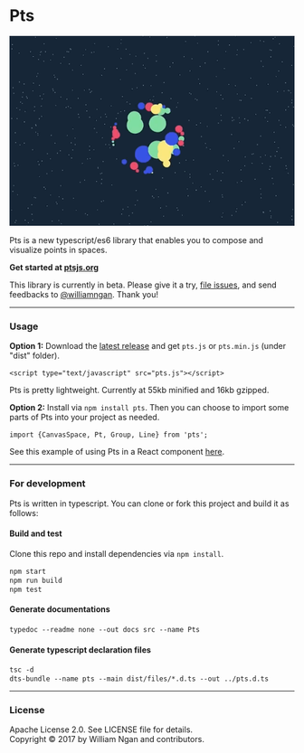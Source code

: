 # Pts

![image](./assets/pts-gif-10.gif)   

Pts is a new typescript/es6 library that enables you to compose and visualize points in spaces.

**Get started at [ptsjs.org](https://ptsjs.org)**

This library is currently in beta. Please give it a try, [file issues](https://github.com/williamngan/pts/issues), and send feedbacks to [@williamngan](https://twitter.com/williamngan). Thank you!

---    

### Usage

**Option 1:** Download the [latest release](https://github.com/williamngan/pts/releases) and get `pts.js` or `pts.min.js` (under "dist" folder). 
```
<script type="text/javascript" src="pts.js"></script>
```
Pts is pretty lightweight. Currently at 55kb minified and 16kb gzipped.


**Option 2:** Install via `npm install pts`. Then you can choose to import some parts of Pts into your project as needed. 
```
import {CanvasSpace, Pt, Group, Line} from 'pts';
```
See this example of using Pts in a React component [here](https://github.com/williamngan/pts-react-example).

---    

### For development

Pts is written in typescript. You can clone or fork this project and build it as follows:

#### Build and test

Clone this repo and install dependencies via `npm install`.

```
npm start
npm run build
npm test
```

#### Generate documentations
```
typedoc --readme none --out docs src --name Pts
```

#### Generate typescript declaration files
```
tsc -d
dts-bundle --name pts --main dist/files/*.d.ts --out ../pts.d.ts
```

---    

### License
Apache License 2.0. See LICENSE file for details.   
Copyright © 2017 by William Ngan and contributors.

